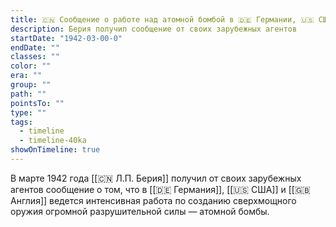 ```yaml
---
title: 🇨🇳 Сообщение о работе над атомной бомбой в 🇩🇪 Германии, 🇺🇸 США и 🇬🇧 Англии
description: Берия получил сообщение от своих зарубежных агентов
startDate: "1942-03-00-0"
endDate: ""
classes: ""
color: ""
era: ""
group: ""
path: ""
pointsTo: ""
type: ""
tags:
  - timeline
  - timeline-40ka
showOnTimeline: true
---
```


В марте 1942 года [[🇨🇳 Л.П. Берия]] получил от своих зарубежных агентов сообщение о том, что в [[🇩🇪 Германия]], [[🇺🇸 США]] и [[🇬🇧 Англия]] ведется интенсивная работа по созданию сверхмощного оружия огромной разрушительной силы — атомной бомбы.
